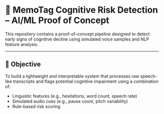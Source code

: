 # 🧠 MemoTag Cognitive Risk Detection – AI/ML Proof of Concept

This repository contains a proof-of-concept pipeline designed to detect early signs of cognitive decline using simulated voice samples and NLP feature analysis.

---

## 📌 Objective

To build a lightweight and interpretable system that processes raw speech-like transcripts and flags potential cognitive impairment using a combination of:

- Linguistic features (e.g., hesitations, word count, speech rate)
- Simulated audio cues (e.g., pause count, pitch variability)
- Rule-based risk scoring
